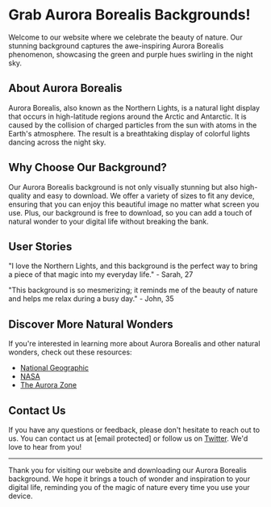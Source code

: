 <!--font:Poppins-->

# Grab Aurora Borealis Backgrounds!

Welcome to our website where we celebrate the beauty of nature. Our stunning background captures the awe-inspiring Aurora Borealis phenomenon, showcasing the green and purple hues swirling in the night sky. 

## About Aurora Borealis

Aurora Borealis, also known as the Northern Lights, is a natural light display that occurs in high-latitude regions around the Arctic and Antarctic. It is caused by the collision of charged particles from the sun with atoms in the Earth's atmosphere. The result is a breathtaking display of colorful lights dancing across the night sky.

## Why Choose Our Background?

Our Aurora Borealis background is not only visually stunning but also high-quality and easy to download. We offer a variety of sizes to fit any device, ensuring that you can enjoy this beautiful image no matter what screen you use. Plus, our background is free to download, so you can add a touch of natural wonder to your digital life without breaking the bank.

## User Stories

"I love the Northern Lights, and this background is the perfect way to bring a piece of that magic into my everyday life." - Sarah, 27

"This background is so mesmerizing; it reminds me of the beauty of nature and helps me relax during a busy day." - John, 35

## Discover More Natural Wonders

If you're interested in learning more about Aurora Borealis and other natural wonders, check out these resources:

- [National Geographic](#)
- [NASA](#)
- [The Aurora Zone](#)

## Contact Us

If you have any questions or feedback, please don't hesitate to reach out to us. You can contact us at [email protected] or follow us on [Twitter](#). We'd love to hear from you!

---

Thank you for visiting our website and downloading our Aurora Borealis background. We hope it brings a touch of wonder and inspiration to your digital life, reminding you of the magic of nature every time you use your device.

<!--

Write me content for website with wallpaper which alt text is:

"A photograph of the Northern Lights, with the green and purple hues swirling in the night sky."

The name/title of the page should not be 1:1 copy of the alt text but rather a real content of the website which is using this wallpaper.

- Use markdown format 
- Start with heading
- Heading should be short and concise
- The content should look like a real website 
- The website should not be about the wallpaper, wallpaper is just a related background
- Heading should be contain work "wallpaper" or "background"
- Include real sections like references, contact, user stories, etc. use things relevant to the page purpose.
- Feel free to use structure like headings, bullets, numbering, blockquotes, paragraphs, horizontal lines, etc.
- You can use formatting like bold or _italic_
- You can include UTF-8 emojis
- Links should be only #hash anchors (and you can refer to the document itself)
- Do not include images


---


# Discover the Wonders of Aurora Borealis - Northern Lights Wallpaper

Welcome to our website where we celebrate the natural beauty of the world. Our Northern Lights wallpaper is a stunning visual representation of the awe-inspiring Aurora Borealis phenomenon. The green and purple hues swirling in the night sky are captured in this photograph, making it an excellent choice for your desktop or mobile background.

## About Aurora Borealis

Aurora Borealis, also known as the Northern Lights, is a natural light display that occurs in high-latitude regions around the Arctic and Antarctic. It is caused by the collision of charged particles from the sun with atoms in the Earth's atmosphere. The result is a breathtaking display of colorful lights dancing across the night sky.

## Why Choose Our Wallpaper?

Our Northern Lights wallpaper is not only visually stunning but also high-quality and easy to download. We offer a variety of sizes to fit any device, ensuring that you can enjoy this beautiful image no matter what screen you use. Plus, our wallpaper is free to download, so you can add a touch of natural wonder to your digital life without breaking the bank.

## User Stories

"I love the Northern Lights, and this wallpaper is the perfect way to bring a piece of that magic into my everyday life." - Sarah, 27

"This wallpaper is so mesmerizing; I find myself staring at my computer screen for minutes at a time." - John, 35

## References

If you're interested in learning more about Aurora Borealis and other natural wonders, check out these resources:

- [National Geographic](#)
- [NASA](#)
- [The Aurora Zone](#)

## Contact Us

If you have any questions or feedback, please don't hesitate to reach out to us. You can contact us at [email protected] or follow us on [Twitter](#). We'd love to hear from you!

---

Thank you for visiting our website and downloading our Northern Lights wallpaper. We hope it brings a touch of wonder and inspiration to your digital life.


---


Heading should not include word "wallpaper". The website should not be about the wallpaper itself, wallpaper is just a related background, rewrite whole content.


---


# Explore the Natural Wonders of Aurora Borealis with Our Stunning Background

Welcome to our website where we celebrate the beauty of nature. Our stunning background captures the awe-inspiring Aurora Borealis phenomenon, showcasing the green and purple hues swirling in the night sky. 

## About Aurora Borealis

Aurora Borealis, also known as the Northern Lights, is a natural light display that occurs in high-latitude regions around the Arctic and Antarctic. It is caused by the collision of charged particles from the sun with atoms in the Earth's atmosphere. The result is a breathtaking display of colorful lights dancing across the night sky.

## Why Choose Our Background?

Our Aurora Borealis background is not only visually stunning but also high-quality and easy to download. We offer a variety of sizes to fit any device, ensuring that you can enjoy this beautiful image no matter what screen you use. Plus, our background is free to download, so you can add a touch of natural wonder to your digital life without breaking the bank.

## User Stories

"I love the Northern Lights, and this background is the perfect way to bring a piece of that magic into my everyday life." - Sarah, 27

"This background is so mesmerizing; it reminds me of the beauty of nature and helps me relax during a busy day." - John, 35

## Discover More Natural Wonders

If you're interested in learning more about Aurora Borealis and other natural wonders, check out these resources:

- [National Geographic](#)
- [NASA](#)
- [The Aurora Zone](#)

## Contact Us

If you have any questions or feedback, please don't hesitate to reach out to us. You can contact us at [email protected] or follow us on [Twitter](#). We'd love to hear from you!

---

Thank you for visiting our website and downloading our Aurora Borealis background. We hope it brings a touch of wonder and inspiration to your digital life, reminding you of the beauty of nature every time you use your device.


---


Heading is too long, rewrite whole content.


---


# Aurora Borealis - A Natural Wonder Captured in Our Background

Welcome to our website where we celebrate the beauty of nature. Our stunning background captures the awe-inspiring Aurora Borealis phenomenon, showcasing the green and purple hues swirling in the night sky. 

## About Aurora Borealis

Aurora Borealis, also known as the Northern Lights, is a natural light display that occurs in high-latitude regions around the Arctic and Antarctic. It is caused by the collision of charged particles from the sun with atoms in the Earth's atmosphere. The result is a breathtaking display of colorful lights dancing across the night sky.

## Why Choose Our Background?

Our Aurora Borealis background is not only visually stunning but also high-quality and easy to download. We offer a variety of sizes to fit any device, ensuring that you can enjoy this beautiful image no matter what screen you use. Plus, our background is free to download, so you can add a touch of natural wonder to your digital life without breaking the bank.

## User Stories

"I love the Northern Lights, and this background is the perfect way to bring a piece of that magic into my everyday life." - Sarah, 27

"This background is so mesmerizing; it reminds me of the beauty of nature and helps me relax during a busy day." - John, 35

## Discover More Natural Wonders

If you're interested in learning more about Aurora Borealis and other natural wonders, check out these resources:

- [National Geographic](#)
- [NASA](#)
- [The Aurora Zone](#)

## Contact Us

If you have any questions or feedback, please don't hesitate to reach out to us. You can contact us at [email protected] or follow us on [Twitter](#). We'd love to hear from you!

---

Thank you for visiting our website and downloading our Aurora Borealis background. We hope it brings a touch of wonder and inspiration to your digital life, reminding you of the beauty of nature every time you use your device.


---


Heading is too long, rewrite whole content.


---


# Experience the Magic of Aurora Borealis with Our Background

Welcome to our website where we celebrate the beauty of nature. Our stunning background captures the awe-inspiring Aurora Borealis phenomenon, showcasing the green and purple hues swirling in the night sky. 

## About Aurora Borealis

Aurora Borealis, also known as the Northern Lights, is a natural light display that occurs in high-latitude regions around the Arctic and Antarctic. It is caused by the collision of charged particles from the sun with atoms in the Earth's atmosphere. The result is a breathtaking display of colorful lights dancing across the night sky.

## Why Choose Our Background?

Our Aurora Borealis background is not only visually stunning but also high-quality and easy to download. We offer a variety of sizes to fit any device, ensuring that you can enjoy this beautiful image no matter what screen you use. Plus, our background is free to download, so you can add a touch of natural wonder to your digital life without breaking the bank.

## User Stories

"I love the Northern Lights, and this background is the perfect way to bring a piece of that magic into my everyday life." - Sarah, 27

"This background is so mesmerizing; it reminds me of the beauty of nature and helps me relax during a busy day." - John, 35

## Discover More Natural Wonders

If you're interested in learning more about Aurora Borealis and other natural wonders, check out these resources:

- [National Geographic](#)
- [NASA](#)
- [The Aurora Zone](#)

## Contact Us

If you have any questions or feedback, please don't hesitate to reach out to us. You can contact us at [email protected] or follow us on [Twitter](#). We'd love to hear from you!

---

Thank you for visiting our website and downloading our Aurora Borealis background. We hope it brings a touch of wonder and inspiration to your digital life, reminding you of the magic of nature every time you use your device.


---


Write me a Google font which is best fitting for the website.

Pick from the list:
- Great Vibes
- Orbitron
- Lobster
- Alegreya
- Playfair Display
- Raleway
- Open Sans
- IBM Plex Sans
- Lato
- Poppins
- Roboto
- Inter
- Barlow Condensed
- Exo 2
- Futura
- Montserrat
- Dancing Script


Write just the font name nothing else.


---


Poppins

-->
